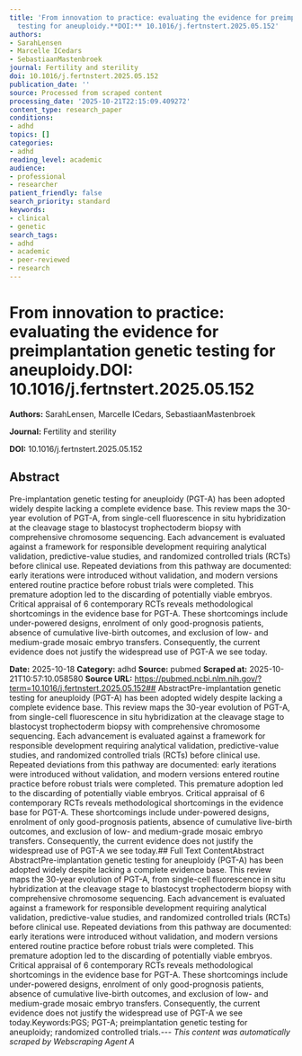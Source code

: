 ```yaml
---
title: 'From innovation to practice: evaluating the evidence for preimplantation genetic
  testing for aneuploidy.**DOI:** 10.1016/j.fertnstert.2025.05.152'
authors:
- SarahLensen
- Marcelle ICedars
- SebastiaanMastenbroek
journal: Fertility and sterility
doi: 10.1016/j.fertnstert.2025.05.152
publication_date: ''
source: Processed from scraped content
processing_date: '2025-10-21T22:15:09.409272'
content_type: research_paper
conditions:
- adhd
topics: []
categories:
- adhd
reading_level: academic
audience:
- professional
- researcher
patient_friendly: false
search_priority: standard
keywords:
- clinical
- genetic
search_tags:
- adhd
- academic
- peer-reviewed
- research
---
```


# From innovation to practice: evaluating the evidence for preimplantation genetic testing for aneuploidy.**DOI:** 10.1016/j.fertnstert.2025.05.152

**Authors:** SarahLensen, Marcelle ICedars, SebastiaanMastenbroek

**Journal:** Fertility and sterility

**DOI:** 10.1016/j.fertnstert.2025.05.152

## Abstract

Pre-implantation genetic testing for aneuploidy (PGT-A) has been adopted widely despite lacking a complete evidence base. This review maps the 30-year evolution of PGT-A, from single-cell fluorescence in situ hybridization at the cleavage stage to blastocyst trophectoderm biopsy with comprehensive chromosome sequencing. Each advancement is evaluated against a framework for responsible development requiring analytical validation, predictive-value studies, and randomized controlled trials (RCTs) before clinical use. Repeated deviations from this pathway are documented: early iterations were introduced without validation, and modern versions entered routine practice before robust trials were completed. This premature adoption led to the discarding of potentially viable embryos. Critical appraisal of 6 contemporary RCTs reveals methodological shortcomings in the evidence base for PGT-A. These shortcomings include under-powered designs, enrolment of only good-prognosis patients, absence of cumulative live-birth outcomes, and exclusion of low- and medium-grade mosaic embryo transfers. Consequently, the current evidence does not justify the widespread use of PGT-A we see today.

**Date:** 2025-10-18
**Category:** adhd
**Source:** pubmed
**Scraped at:** 2025-10-21T10:57:10.058580
**Source URL:** https://pubmed.ncbi.nlm.nih.gov/?term=10.1016/j.fertnstert.2025.05.152## AbstractPre-implantation genetic testing for aneuploidy (PGT-A) has been adopted widely despite lacking a complete evidence base. This review maps the 30-year evolution of PGT-A, from single-cell fluorescence in situ hybridization at the cleavage stage to blastocyst trophectoderm biopsy with comprehensive chromosome sequencing. Each advancement is evaluated against a framework for responsible development requiring analytical validation, predictive-value studies, and randomized controlled trials (RCTs) before clinical use. Repeated deviations from this pathway are documented: early iterations were introduced without validation, and modern versions entered routine practice before robust trials were completed. This premature adoption led to the discarding of potentially viable embryos. Critical appraisal of 6 contemporary RCTs reveals methodological shortcomings in the evidence base for PGT-A. These shortcomings include under-powered designs, enrolment of only good-prognosis patients, absence of cumulative live-birth outcomes, and exclusion of low- and medium-grade mosaic embryo transfers. Consequently, the current evidence does not justify the widespread use of PGT-A we see today.## Full Text ContentAbstract AbstractPre-implantation genetic testing for aneuploidy (PGT-A) has been adopted widely despite lacking a complete evidence base. This review maps the 30-year evolution of PGT-A, from single-cell fluorescence in situ hybridization at the cleavage stage to blastocyst trophectoderm biopsy with comprehensive chromosome sequencing. Each advancement is evaluated against a framework for responsible development requiring analytical validation, predictive-value studies, and randomized controlled trials (RCTs) before clinical use. Repeated deviations from this pathway are documented: early iterations were introduced without validation, and modern versions entered routine practice before robust trials were completed. This premature adoption led to the discarding of potentially viable embryos. Critical appraisal of 6 contemporary RCTs reveals methodological shortcomings in the evidence base for PGT-A. These shortcomings include under-powered designs, enrolment of only good-prognosis patients, absence of cumulative live-birth outcomes, and exclusion of low- and medium-grade mosaic embryo transfers. Consequently, the current evidence does not justify the widespread use of PGT-A we see today.Keywords:PGS; PGT-A; preimplantation genetic testing for aneuploidy; randomized controlled trials.---
*This content was automatically scraped by Webscraping Agent A*